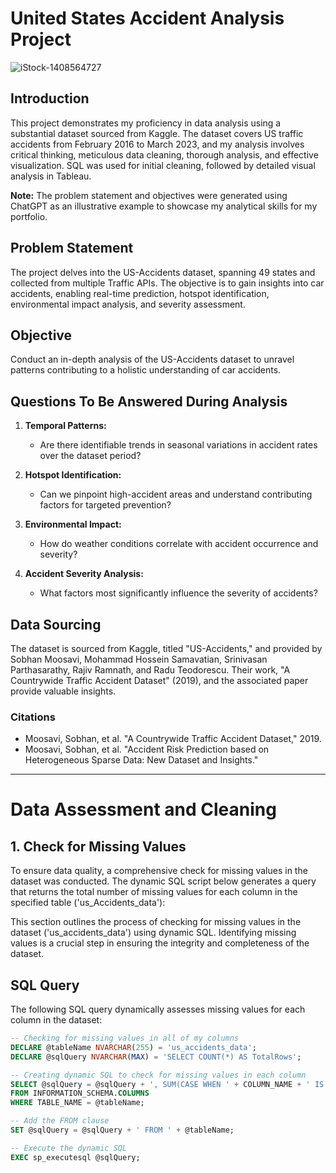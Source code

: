 # United States Accident Analysis Project

![iStock-1408564727](https://github.com/wadegroux/United-States-Accident-Analysis-Project/assets/157087862/22064b95-3b37-4150-8290-e9deebfb0ea5)

## Introduction
This project demonstrates my proficiency in data analysis using a substantial dataset sourced from Kaggle. The dataset covers US traffic accidents from February 2016 to March 2023, and my analysis involves critical thinking, meticulous data cleaning, thorough analysis, and effective visualization. SQL was used for initial cleaning, followed by detailed visual analysis in Tableau.

**Note:** The problem statement and objectives were generated using ChatGPT as an illustrative example to showcase my analytical skills for my portfolio.

## Problem Statement
The project delves into the US-Accidents dataset, spanning 49 states and collected from multiple Traffic APIs. The objective is to gain insights into car accidents, enabling real-time prediction, hotspot identification, environmental impact analysis, and severity assessment.

## Objective
Conduct an in-depth analysis of the US-Accidents dataset to unravel patterns contributing to a holistic understanding of car accidents.

## Questions To Be Answered During Analysis
1. **Temporal Patterns:**
   - Are there identifiable trends in seasonal variations in accident rates over the dataset period?

2. **Hotspot Identification:**
   - Can we pinpoint high-accident areas and understand contributing factors for targeted prevention?

3. **Environmental Impact:**
   - How do weather conditions correlate with accident occurrence and severity?

4. **Accident Severity Analysis:**
   - What factors most significantly influence the severity of accidents?

## Data Sourcing
The dataset is sourced from Kaggle, titled "US-Accidents," and provided by Sobhan Moosavi, Mohammad Hossein Samavatian, Srinivasan Parthasarathy, Rajiv Ramnath, and Radu Teodorescu. Their work, "A Countrywide Traffic Accident Dataset" (2019), and the associated paper provide valuable insights.

### Citations
- Moosavi, Sobhan, et al. "A Countrywide Traffic Accident Dataset," 2019.
- Moosavi, Sobhan, et al. "Accident Risk Prediction based on Heterogeneous Sparse Data: New Dataset and Insights."

---
# Data Assessment and Cleaning

## 1. Check for Missing Values

To ensure data quality, a comprehensive check for missing values in the dataset was conducted. The dynamic SQL script below generates a query that returns the total number of missing values for each column in the specified table ('us_Accidents_data'):

This section outlines the process of checking for missing values in the dataset ('us_accidents_data') using dynamic SQL. Identifying missing values is a crucial step in ensuring the integrity and completeness of the dataset.

## SQL Query

The following SQL query dynamically assesses missing values for each column in the dataset:

```sql
-- Checking for missing values in all of my columns 
DECLARE @tableName NVARCHAR(255) = 'us_accidents_data';
DECLARE @sqlQuery NVARCHAR(MAX) = 'SELECT COUNT(*) AS TotalRows';

-- Creating dynamic SQL to check for missing values in each column
SELECT @sqlQuery = @sqlQuery + ', SUM(CASE WHEN ' + COLUMN_NAME + ' IS NULL THEN 1 ELSE 0 END) AS Missing_' + COLUMN_NAME
FROM INFORMATION_SCHEMA.COLUMNS
WHERE TABLE_NAME = @tableName;

-- Add the FROM clause
SET @sqlQuery = @sqlQuery + ' FROM ' + @tableName;

-- Execute the dynamic SQL
EXEC sp_executesql @sqlQuery;

